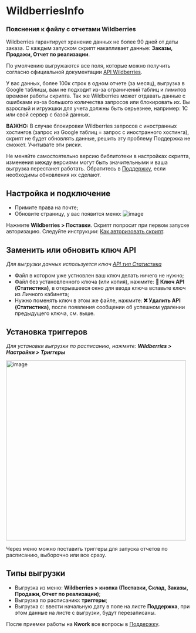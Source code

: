 # WildberriesInfo 
### Пояснения к файлу с отчетами Wildberries

Wildberries гарантирует хранение данных не более 90 дней от даты заказа. С каждым запуском скрипт накапливает данные: **Заказы, Продажи, Отчет по реализации**.<br/>

По умолчению выгружаются все поля, которые можно получить согласно официальной документации [API Wildberries](https://openapi.wb.ru/#tag/Statistika).

У вас данных, более 100к строк в одном отчете (за месяц), выгрузка в Google таблицы, вам не подходит из-за ограничений таблиц и лимитов времени работы скрипта. Так же Wildberries может отдавать данные с ошибками из-за большого количества запросов или блокировать их. Вы взрослый и игружшки для учета должны быть серьезнее, например: 1С или свой сервер с базой данных.

**ВАЖНО:** В случае блокировки Wildberries запросов с иностранных хостингов (запрос из Google таблиц = запрос с иностранного хостинга), скрипт не будет обновлять данные, решить эту проблему Поддержка не сможет. Учитывате эти риски.

Не меняйте самостоятельно версию библитотеки в настройках скрипта, изменения между версиями могут быть значительными и ваша выгрузка перестанет работать. Обратитесь в [Поддержку](https://t.me/nosaev_m), если необходимы обновления их сделают.

## Настройка и подключение
* Примите права на почте;
* Обновите страницу, у вас появится меню:
![image](https://user-images.githubusercontent.com/72359732/235485033-32e37c7d-cdcb-4ad3-abe7-f02eae1d8e35.png)

Нажмите **Wildberries > Поставки**. Скрипт попросит при первом запуске авторизацию. Следуйте инструкции:
[Как авторизовать скрипт](https://dzen.ru/media/excelifehack/kak-avtorizovat-skript-v-google-tablicah-61a943694333203e458eb600).


## Заменить или обновить ключ API
_Для выгрузки данных используется ключ [API тип Статистика](https://seller.wildberries.ru/login/ru/?redirect_url=/supplier-settings/access-to-new-api)_
* Файл в котором уже устновлен ваш ключ делать ничего не нужно;
* Файл без установленного ключа (или копия), нажмите: **🔑 Ключ API (Статистика)**, в открывшееся окно для ввода ключа вставьте ключ из Личного кабинета;
* Нужно поменять ключ в этом же файле, нажмите: **❌ Удалить API (Статистика)**, после появления сообщении об успешном удалении предыдущего ключа, см. выше.


## Установка триггеров
_Для установки выгрузки по расписанию, нажмите: **Wildberries > Настройки > Триггеры**_

<img width="490" alt="image" src="https://github.com/Guf-Hub/WildberriesInfo/assets/72359732/bee47034-9ae1-40bb-94fc-ab0a005d088c">

Через меню можно поставить триггеры для запуска отчетов по расписанию, выборочно или все сразу.

## Типы выгрузки
* Выгрузка из меню: **Wildberries > кнопка (Поставки, Склад, Заказы, Продажи, Отчет по реализации)**;
* Выгрузка по расписанию: **триггеры**;
* Выгрузка с: ввести начальную дату в поле на листе **Поддержка**, при этом данные на листе с выгрузки, будут перезаписаны.

После приемки работы на **Kwork** все вопросы в [Поддержку](https://t.me/nosaev_m).
